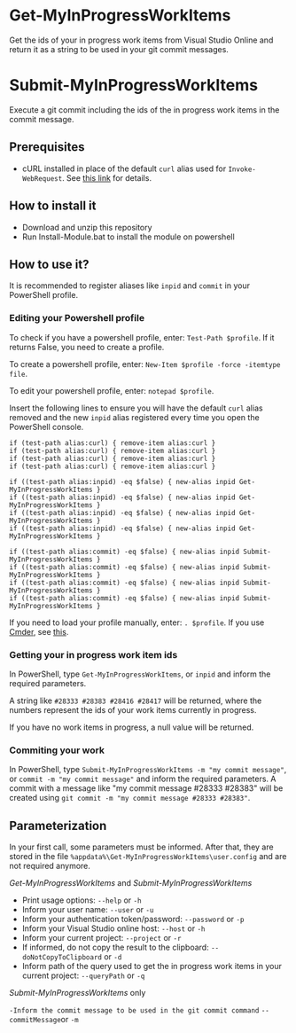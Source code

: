 # Get-MyInProgressWorkItems
Get the ids of your in progress work items from Visual Studio Online and return it as a string to be used in your git commit messages.

# Submit-MyInProgressWorkItems
Execute a git commit including the ids of the in progress work items in the commit message.

## Prerequisites
- cURL installed in place of the default `curl` alias used for `Invoke-WebRequest`. See [this link](http://thesociablegeek.com/azure/using-curl-in-powershell/) for details.

## How to install it
- Download and unzip this repository
- Run Install-Module.bat to install the module on powershell

## How to use it?
It is recommended to register aliases like `inpid` and `commit` in your PowerShell profile.

### Editing your Powershell profile
To check if you have a powershell profile, enter: `Test-Path $profile`. If it returns False, you need to create a profile.

To create a powershell profile, enter: `New-Item $profile -force -itemtype file`.

To edit your powershell profile, enter: `notepad $profile`.

Insert the following lines to ensure you will have the default `curl` alias removed and the new `inpid` alias registered every time you open the PowerShell console.

```
if (test-path alias:curl) { remove-item alias:curl }
if (test-path alias:curl) { remove-item alias:curl }
if (test-path alias:curl) { remove-item alias:curl }
if (test-path alias:curl) { remove-item alias:curl }

if ((test-path alias:inpid) -eq $false) { new-alias inpid Get-MyInProgressWorkItems }
if ((test-path alias:inpid) -eq $false) { new-alias inpid Get-MyInProgressWorkItems }
if ((test-path alias:inpid) -eq $false) { new-alias inpid Get-MyInProgressWorkItems }
if ((test-path alias:inpid) -eq $false) { new-alias inpid Get-MyInProgressWorkItems }

if ((test-path alias:commit) -eq $false) { new-alias inpid Submit-MyInProgressWorkItems }
if ((test-path alias:commit) -eq $false) { new-alias inpid Submit-MyInProgressWorkItems }
if ((test-path alias:commit) -eq $false) { new-alias inpid Submit-MyInProgressWorkItems }
if ((test-path alias:commit) -eq $false) { new-alias inpid Submit-MyInProgressWorkItems }
```

If you need to load your profile manually, enter: `. $profile`.
If you use [Cmder](http://www.cmder.net), see [this](https://github.com/cmderdev/cmder/issues/505).

### Getting your in progress work item ids

In PowerShell, type `Get-MyInProgressWorkItems`, or `inpid` and inform the required parameters.

A string like `#28333 #28383 #28416 #28417` will be returned, where the numbers represent the ids of your work items currently in progress.

If you have no work items in progress, a null value will be returned.

### Commiting your work

In PowerShell, type `Submit-MyInProgressWorkItems -m "my commit message"`, or `commit -m "my commit message"` and inform the required parameters.
A commit with a message like "my commit message #28333 #28383" will be created using `git commit -m "my commit message #28333 #28383"`.

## Parameterization
In your first call, some parameters must be informed. After that, they are stored in the file `%appdata%\Get-MyInProgressWorkItems\user.config` and are not required anymore.

*Get-MyInProgressWorkItems* and *Submit-MyInProgressWorkItems*

- Print usage options:
`--help` or `-h`
- Inform your user name:
`--user` or `-u`
- Inform your authentication token/password:
`--password` or `-p`
- Inform your Visual Studio online host:
`--host` or `-h`
- Inform your current project:
`--project` or `-r`
- If informed, do not copy the result to the clipboard:
`--doNotCopyToClipboard` or `-d`
- Inform path of the query used to get the in progress work items in your current project:
`--queryPath` or `-q`

*Submit-MyInProgressWorkItems* only

`-Inform the commit message to be used in the git commit command`
`--commitMessage`or `-m`
